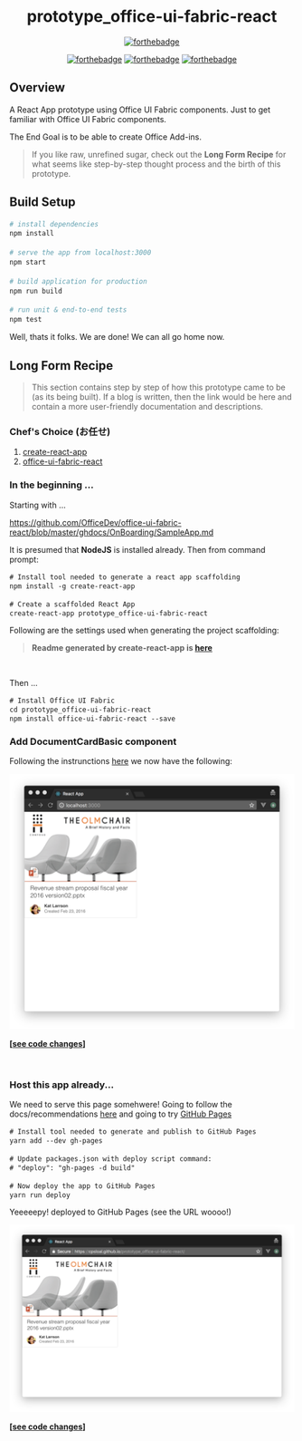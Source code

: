 <div align="center">
  <br>
  <img width="256" src="https://static2.sharepointonline.com/files/fabric/fabric-website/images/home-addins.svg" alt="">
  <br>
  <br>
</div>

<h1 align="center">prototype_office-ui-fabric-react</h1>


<div align="center">

[![forthebadge](https://forthebadge.com/images/badges/approved-by-veridian-dynamics.svg)](https://forthebadge.com)

[![forthebadge](https://forthebadge.com/images/badges/uses-js.svg)](https://forthebadge.com) [![forthebadge](https://forthebadge.com/images/badges/just-plain-nasty.svg)](https://forthebadge.com) [![forthebadge](https://forthebadge.com/images/badges/makes-people-smile.svg)](https://forthebadge.com)
</div>

## Overview
A React App prototype using Office UI Fabric components.  Just to get familiar with Office UI Fabric components. 

The End Goal is to be able to create Office Add-ins.

> If you like raw, unrefined sugar, check out the __Long Form Recipe__ for what seems like step-by-step thought process and the birth of this prototype.

## Build Setup

``` bash
# install dependencies
npm install

# serve the app from localhost:3000
npm start

# build application for production
npm run build

# run unit & end-to-end tests
npm test


```

Well, thats it folks.  We are done!  We can all go home now.

## Long Form Recipe

> This section contains step by step of how this prototype came to be (as its being built).  If a blog is written, then the link would be here and contain a more user-friendly documentation and descriptions.


### Chef's Choice (お任せ)
  1. [create-react-app](https://www.npmjs.com/package/create-react-app)
  1. [office-ui-fabric-react](https://github.com/OfficeDev/office-ui-fabric-react)



### In the beginning ...
Starting with ...

https://github.com/OfficeDev/office-ui-fabric-react/blob/master/ghdocs/OnBoarding/SampleApp.md



It is presumed that **NodeJS** is installed already.  Then from command prompt:

```
# Install tool needed to generate a react app scaffolding
npm install -g create-react-app

# Create a scaffolded React App
create-react-app prototype_office-ui-fabric-react

```

Following are the settings used when generating the project scaffolding:

>**Readme generated by create-react-app is [here](README.from.create.react.app.md)** 
> 
<br>

Then ...
```
# Install Office UI Fabric
cd prototype_office-ui-fabric-react
npm install office-ui-fabric-react --save

```


### Add DocumentCardBasic component
Following the instrunctions [here](https://github.com/OfficeDev/office-ui-fabric-react/blob/master/ghdocs/OnBoarding/SampleApp.md
) we now have the following:

![Hello World](doc/images/helloworld.png)

 __[[see code changes](https://github.com/cpsloal/prototype_office-ui-fabric-react/commit/e6db78b4ff39de2d58c7c869b775906f8d9ade13)]__


<br>

### Host this app already...
We need to serve this page somehwere! Going to follow the docs/recommendations [here](https://github.com/facebook/create-react-app/blob/master/packages/react-scripts/template/README.md#deployment) and going to try [GitHub Pages](https://github.com/facebook/create-react-app/blob/master/packages/react-scripts/template/README.md#github-pages)


```
# Install tool needed to generate and publish to GitHub Pages
yarn add --dev gh-pages

# Update packages.json with deploy script command:
# "deploy": "gh-pages -d build"

# Now deploy the app to GitHub Pages
yarn run deploy

```

Yeeeeepy! deployed to GitHub Pages (see the URL woooo!)

![deployed-to-github-pages.png](doc/images/deployed-to-github-pages.png)

__[[see code changes](https://github.com/cpsloal/prototype_office-ui-fabric-react/commit/f5a3f33478521ecc79c402099259e7a183b7c138)]__